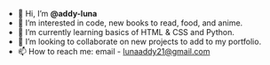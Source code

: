 - 👋 Hi, I’m <b>@addy-luna</b>
- 👀 I’m interested in code, new books to read, food, and anime.
- 🌱 I’m currently learning basics of HTML & CSS and Python.
- 💞️ I’m looking to collaborate on new projects to add to my portfolio.
- 📫 How to reach me: email - lunaaddy21@gmail.com

<!---
addy-luna/addy-luna is a ✨ special ✨ repository because its `README.md` (this file) appears on your GitHub profile.
You can click the Preview link to take a look at your changes.
--->
